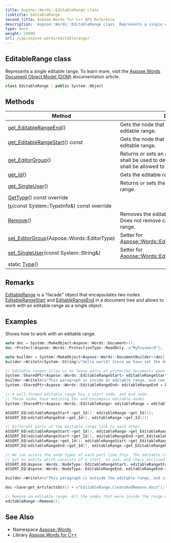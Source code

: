 ```yaml
---
title: Aspose::Words::EditableRange class
linktitle: EditableRange
second_title: Aspose.Words for C++ API Reference
description: 'Aspose::Words::EditableRange class. Represents a single editable range. To learn more, visit the  documentation article in C++.'
type: docs
weight: 24000
url: /cpp/aspose.words/editablerange/
---
```

## EditableRange class


Represents a single editable range. To learn more, visit the [Aspose.Words Document Object Model (DOM)](https://docs.aspose.com/words/cpp/aspose-words-document-object-model/) documentation article.

```cpp
class EditableRange : public System::Object
```

## Methods

| Method | Description |
| --- | --- |
| [get_EditableRangeEnd](./get_editablerangeend/)() | Gets the node that represents the end of the editable range. |
| [get_EditableRangeStart](./get_editablerangestart/)() const | Gets the node that represents the start of the editable range. |
| [get_EditorGroup](./get_editorgroup/)() | Returns or sets an alias (or editing group) which shall be used to determine if the current user shall be allowed to edit this editable range. |
| [get_Id](./get_id/)() | Gets the editable range identifier. |
| [get_SingleUser](./get_singleuser/)() | Returns or sets the single user for editable range. |
| [GetType](./gettype/)() const override |  |
| [Is](./is/)(const System::TypeInfo\&) const override |  |
| [Remove](./remove/)() | Removes the editable range from the document. Does not remove content inside the editable range. |
| [set_EditorGroup](./set_editorgroup/)(Aspose::Words::EditorType) | Setter for [Aspose::Words::EditableRange::get_EditorGroup](./get_editorgroup/). |
| [set_SingleUser](./set_singleuser/)(const System::String\&) | Setter for [Aspose::Words::EditableRange::get_SingleUser](./get_singleuser/). |
| static [Type](./type/)() |  |
## Remarks


[EditableRange](./) is a "facade" object that encapsulates two nodes [EditableRangeStart](./get_editablerangestart/) and [EditableRangeEnd](./get_editablerangeend/) in a document tree and allows to work with an editable range as a single object.

## Examples



Shows how to work with an editable range. 
```cpp
auto doc = System::MakeObject<Aspose::Words::Document>();
doc->Protect(Aspose::Words::ProtectionType::ReadOnly, u"MyPassword");

auto builder = System::MakeObject<Aspose::Words::DocumentBuilder>(doc);
builder->Writeln(System::String(u"Hello world! Since we have set the document's protection level to read-only,") + u" we cannot edit this paragraph without the password.");

// Editable ranges allow us to leave parts of protected documents open for editing.
System::SharedPtr<Aspose::Words::EditableRangeStart> editableRangeStart = builder->StartEditableRange();
builder->Writeln(u"This paragraph is inside an editable range, and can be edited.");
System::SharedPtr<Aspose::Words::EditableRangeEnd> editableRangeEnd = builder->EndEditableRange();

// A well-formed editable range has a start node, and end node.
// These nodes have matching IDs and encompass editable nodes.
System::SharedPtr<Aspose::Words::EditableRange> editableRange = editableRangeStart->get_EditableRange();

ASSERT_EQ(editableRangeStart->get_Id(), editableRange->get_Id());
ASSERT_EQ(editableRangeEnd->get_Id(), editableRange->get_Id());

// Different parts of the editable range link to each other.
ASSERT_EQ(editableRangeStart->get_Id(), editableRange->get_EditableRangeStart()->get_Id());
ASSERT_EQ(editableRangeStart->get_Id(), editableRangeEnd->get_EditableRangeStart()->get_Id());
ASSERT_EQ(editableRange->get_Id(), editableRangeStart->get_EditableRange()->get_Id());
ASSERT_EQ(editableRangeEnd->get_Id(), editableRange->get_EditableRangeEnd()->get_Id());

// We can access the node types of each part like this. The editable range itself is not a node,
// but an entity which consists of a start, an end, and their enclosed contents.
ASSERT_EQ(Aspose::Words::NodeType::EditableRangeStart, editableRangeStart->get_NodeType());
ASSERT_EQ(Aspose::Words::NodeType::EditableRangeEnd, editableRangeEnd->get_NodeType());

builder->Writeln(u"This paragraph is outside the editable range, and cannot be edited.");

doc->Save(get_ArtifactsDir() + u"EditableRange.CreateAndRemove.docx");

// Remove an editable range. All the nodes that were inside the range will remain intact.
editableRange->Remove();
```

## See Also

* Namespace [Aspose::Words](../)
* Library [Aspose.Words for C++](../../)
